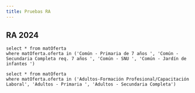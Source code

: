 ```yaml
---
title: Pruebas RA
---
```


## RA 2024

``` matricula_comun
select * from matOferta
where matOferta.oferta in ('Común - Primaria de 7 años ', 'Común - Secundaria Completa req. 7 años ', 'Común - SNU ', 'Común - Jardín de infantes ')
```

<BarChart 
    data={matricula_comun}
    x=oferta
    y=sum
    yFmt=num0
    series=sector
    type=grouped
    title="Matricula por oferta"
    showAllXAxisLabels=true
    subtitle="Modalidad Común"
/>

<DataTable data={matricula_comun}>
    <Column id=oferta/>
    <Column id=sector/>
    <Column id=sum title=Matricula fmt=num0/>
</DataTable>

``` matricula_adultos
select * from matOferta
where matOferta.oferta in ('Adultos-Formación Profesional/Capacitación Laboral', 'Adultos - Primaria ', 'Adultos - Secundaria Completa')
```

<BarChart 
    data={matricula_adultos}
    x=oferta
    y=sum
    yFmt=num0
    series=sector
    type=grouped
    title="Matricula por oferta"
    showAllXAxisLabels=true
    subtitle="Modalidad Adultos"
/>

<DataTable data={matricula_adultos}>
    <Column id=oferta/>
    <Column id=sector/>
    <Column id=sum title=Matricula fmt=num0/>
</DataTable>